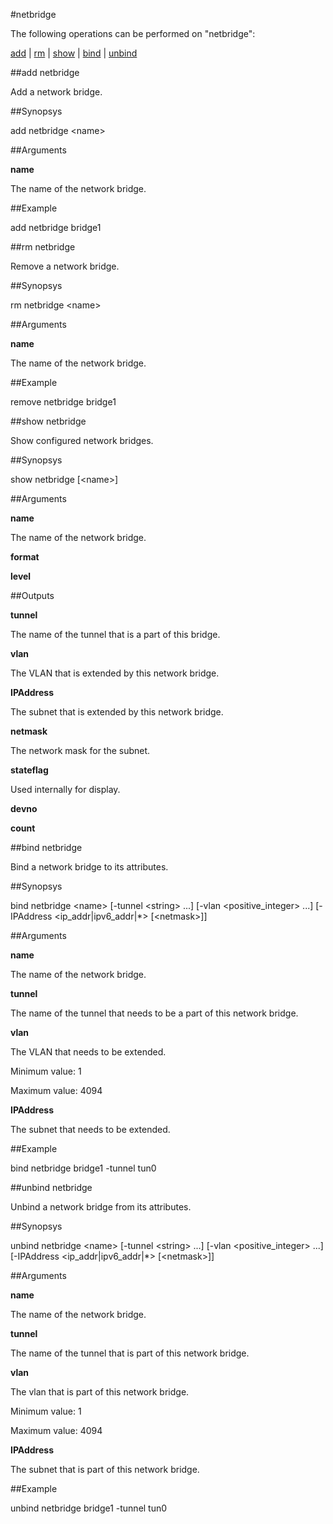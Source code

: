 #netbridge

The following operations can be performed on "netbridge":


[add](#add-netbridge) | [rm](#rm-netbridge) | [show](#show-netbridge) | [bind](#bind-netbridge) | [unbind](#unbind-netbridge)

##add netbridge

Add a network bridge.


##Synopsys

add netbridge &lt;name>


##Arguments

<b>name</b>
The name of the network bridge.



##Example

add netbridge bridge1

##rm netbridge

Remove a network bridge.


##Synopsys

rm netbridge &lt;name>


##Arguments

<b>name</b>
The name of the network bridge.



##Example

remove netbridge bridge1

##show netbridge

Show configured network bridges.


##Synopsys

show netbridge [&lt;name>]


##Arguments

<b>name</b>
The name of the network bridge.

<b>format</b>

<b>level</b>



##Outputs

<b>tunnel</b>
The name of the tunnel that is a part of this bridge.

<b>vlan</b>
The VLAN that is extended by this network bridge.

<b>IPAddress</b>
The subnet that is extended by this network bridge.

<b>netmask</b>
The network mask for the subnet.

<b>stateflag</b>
Used internally for display.

<b>devno</b>

<b>count</b>



##bind netbridge

Bind a network bridge to its attributes.


##Synopsys

bind netbridge &lt;name> [-tunnel &lt;string> ...] [-vlan &lt;positive_integer> ...] [-IPAddress &lt;ip_addr|ipv6_addr|*>  [&lt;netmask>]]


##Arguments

<b>name</b>
The name of the network bridge.

<b>tunnel</b>
The name of the tunnel that needs to be a part of this network bridge.

<b>vlan</b>
The VLAN that needs to be extended.
Minimum value: 1
Maximum value: 4094

<b>IPAddress</b>
The subnet that needs to be extended.



##Example

bind netbridge bridge1 -tunnel tun0

##unbind netbridge

Unbind a network bridge from its attributes.


##Synopsys

unbind netbridge &lt;name> [-tunnel &lt;string> ...] [-vlan &lt;positive_integer> ...] [-IPAddress &lt;ip_addr|ipv6_addr|*>  [&lt;netmask>]]


##Arguments

<b>name</b>
The name of the network bridge.

<b>tunnel</b>
The name of the tunnel that is part of this network bridge.

<b>vlan</b>
The vlan that is part of this network bridge.
Minimum value: 1
Maximum value: 4094

<b>IPAddress</b>
The subnet that is part of this network bridge.



##Example

unbind netbridge bridge1 -tunnel tun0

